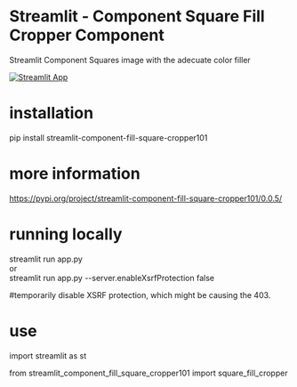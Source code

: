 # Streamlit - Component Square Fill Cropper Component

Streamlit Component Squares image with the adecuate color filler

[![Streamlit App](https://static.streamlit.io/badges/streamlit_badge_black_white.svg)](https://webdevserv-portfolio-idoia-icodeidoia-portfolio-9kblei.streamlit.app/a_LIVE_Square_Filler_app)

# installation

pip install streamlit-component-fill-square-cropper101


# more information 

https://pypi.org/project/streamlit-component-fill-square-cropper101/0.0.5/

# running locally

streamlit run app.py  
or  
streamlit run app.py --server.enableXsrfProtection false  

#temporarily disable XSRF protection, which might be causing the 403.  

# use

import streamlit as st  


from streamlit_component_fill_square_cropper101 import square_fill_cropper  